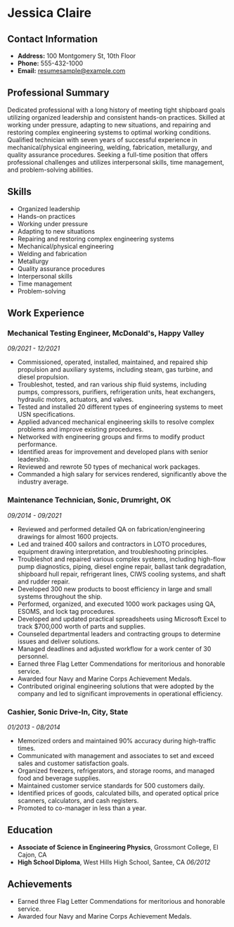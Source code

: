 # Jessica Claire

## Contact Information
- **Address:** 100 Montgomery St, 10th Floor
- **Phone:** 555-432-1000
- **Email:** resumesample@example.com

## Professional Summary
Dedicated professional with a long history of meeting tight shipboard goals utilizing organized leadership and consistent hands-on practices. Skilled at working under pressure, adapting to new situations, and repairing and restoring complex engineering systems to optimal working conditions. Qualified technician with seven years of successful experience in mechanical/physical engineering, welding, fabrication, metallurgy, and quality assurance procedures. Seeking a full-time position that offers professional challenges and utilizes interpersonal skills, time management, and problem-solving abilities.

## Skills
- Organized leadership
- Hands-on practices
- Working under pressure
- Adapting to new situations
- Repairing and restoring complex engineering systems
- Mechanical/physical engineering
- Welding and fabrication
- Metallurgy
- Quality assurance procedures
- Interpersonal skills
- Time management
- Problem-solving

## Work Experience

### Mechanical Testing Engineer, McDonald's, Happy Valley
*09/2021 - 12/2021*
- Commissioned, operated, installed, maintained, and repaired ship propulsion and auxiliary systems, including steam, gas turbine, and diesel propulsion.
- Troubleshot, tested, and ran various ship fluid systems, including pumps, compressors, purifiers, refrigeration units, heat exchangers, hydraulic motors, actuators, and valves.
- Tested and installed 20 different types of engineering systems to meet USN specifications.
- Applied advanced mechanical engineering skills to resolve complex problems and improve existing procedures.
- Networked with engineering groups and firms to modify product performance.
- Identified areas for improvement and developed plans with senior leadership.
- Reviewed and rewrote 50 types of mechanical work packages.
- Commanded a high salary for services rendered, significantly above the industry average.

### Maintenance Technician, Sonic, Drumright, OK
*09/2014 - 09/2021*
- Reviewed and performed detailed QA on fabrication/engineering drawings for almost 1600 projects.
- Led and trained 400 sailors and contractors in LOTO procedures, equipment drawing interpretation, and troubleshooting principles.
- Troubleshot and repaired various complex systems, including high-flow pump diagnostics, piping, diesel engine repair, ballast tank degradation, shipboard hull repair, refrigerant lines, CIWS cooling systems, and shaft and rudder repair.
- Developed 300 new products to boost efficiency in large and small systems throughout the ship.
- Performed, organized, and executed 1000 work packages using QA, ESOMS, and lock tag procedures.
- Developed and updated practical spreadsheets using Microsoft Excel to track $700,000 worth of parts and supplies.
- Counseled departmental leaders and contracting groups to determine issues and deliver solutions.
- Managed deadlines and adjusted workflow for a work center of 30 personnel.
- Earned three Flag Letter Commendations for meritorious and honorable service.
- Awarded four Navy and Marine Corps Achievement Medals.
- Contributed original engineering solutions that were adopted by the company and led to significant improvements in operational efficiency.

### Cashier, Sonic Drive-In, City, State
*01/2013 - 08/2014*
- Memorized orders and maintained 90% accuracy during high-traffic times.
- Communicated with management and associates to set and exceed sales and customer satisfaction goals.
- Organized freezers, refrigerators, and storage rooms, and managed food and beverage supplies.
- Maintained customer service standards for 500 customers daily.
- Identified prices of goods, calculated bills, and operated optical price scanners, calculators, and cash registers.
- Promoted to co-manager in less than a year.

## Education
- **Associate of Science in Engineering Physics**, Grossmont College, El Cajon, CA
- **High School Diploma**, West Hills High School, Santee, CA *06/2012*

## Achievements
- Earned three Flag Letter Commendations for meritorious and honorable service.
- Awarded four Navy and Marine Corps Achievement Medals.
